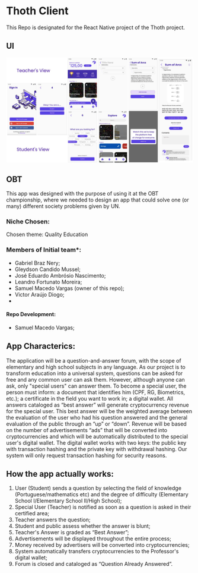 # Thoth Client
This Repo is designated for the React Native project of the Thoth project.

## UI
![Ui Overview](https://github.com/samupp2758/thoth-app/blob/main/overview.jpg)

## OBT
This app was designed with the purpose of using it at the OBT championship, where we needed to design an app that could solve one (or many) different society problems given by UN.

### Niche Chosen: 
Chosen theme: Quality Education

### Members of Initial team*: 
- Gabriel Braz Nery; 
- Gleydson Candido Mussel; 
- José Eduardo Ambrósio Nascimento; 
- Leandro Fortunato Moreira; 
- Samuel Macedo Vargas (owner of this repo); 
- Victor Araújo Diogo; 
- 
#### Repo Development:
- Samuel Macedo Vargas;

## App Characterics: 
The application will be a question-and-answer forum, with the scope of elementary and high school subjects in any language.
As our project is to transform education into a universal system, questions can be asked for free and any common user can ask them. However, although anyone can ask, only "special users" can answer them. To become a special user, the person must inform: a document that identifies him (CPF, RG, Biometrics, etc.); a certificate in the field you want to work in; a digital wallet.
All answers cataloged as “best answer” will generate cryptocurrency revenue for the special user. This best answer will be the weighted average between the evaluation of the user who had his question answered and the general evaluation of the public through an “up” or “down”.
Revenue will be based on the number of advertisements “ads” that will be converted into cryptocurrencies and which will be automatically distributed to the special user's digital wallet.
The digital wallet works with two keys: the public key with transaction hashing and the private key with withdrawal hashing. Our system will only request transaction hashing for security reasons.

## How the app actually works: 
1. User (Student) sends a question by selecting the field of knowledge (Portuguese/mathematics etc) and the degree of difficulty (Elementary School I/Elementary School II/High School);
2. Special User (Teacher) is notified as soon as a question is asked in their certified area;
3. Teacher answers the question;
4. Student and public assess whether the answer is blunt;
5. Teacher's Answer is graded as “Best Answer”;
6. Advertisements will be displayed throughout the entire process;
7. Money received by advertisers will be converted into cryptocurrencies;
6. System automatically transfers cryptocurrencies to the Professor's digital wallet;
7. Forum is closed and cataloged as “Question Already Answered”.

